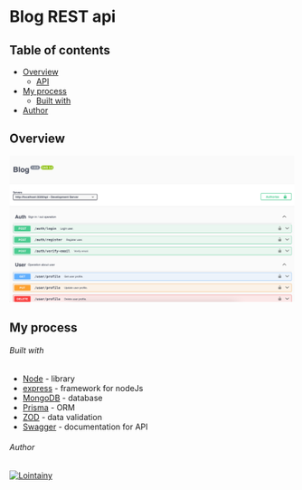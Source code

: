 # Blog REST api

## Table of contents

- [Overview](#overview)
  - [API](https://blog-api-git-master-lointainy.vercel.app/)
- [My process](#my-process)
  - [Built with](#built-with)
- [Author](#author)

## Overview

![screenshot](./design/preview.png)

## My process

###### Built with

- [Node](https://nodejs.org/en/docs/) - library
- [express](https://expressjs.com/) - framework for nodeJs
- [MongoDB](https://www.mongodb.com/docs/manual/) - database
- [Prisma](https://www.prisma.io/docs/getting-started) - ORM
- [ZOD](https://zod.dev/) - data validation
- [Swagger](https://swagger.io/) - documentation for API

###### Author

[![Lointainy](https://img.shields.io/badge/-lointainy-333?style=for-the-badge&logo=github&&logoColor=FFF)](https://github.com/Lointainy)


